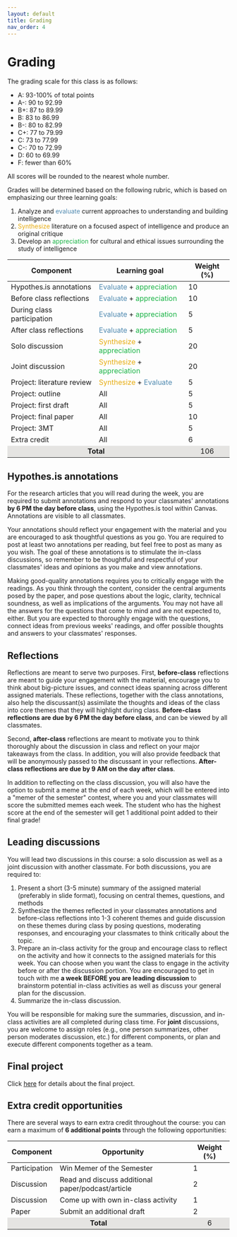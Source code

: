 ```yaml
---
layout: default
title: Grading
nav_order: 4
---
```


# Grading

The grading scale for this class is as follows:

- A:	93-100% of total points
- A-:	90 to 92.99 
- B+:	87 to 89.99 
- B:	83 to 86.99
- B-:	80 to 82.99
- C+:	77 to 79.99
- C:	73 to 77.99
- C-:	70 to 72.99
- D:	60 to 69.99
- F:	fewer than 60%

All scores will be rounded to the nearest whole number. 

Grades will be determined based on the following rubric, which is based on emphasizing our three learning goals: 
1. Analyze and <span style="color:#508AB0">evaluate</span> current approaches to understanding and building intelligence
2.  <span style="color:#E7AC10">Synthesize</span> literature on a focused aspect of intelligence and produce an original critique
3. Develop an <span style="color:#1CB447">appreciation</span> for cultural and ethical issues surrounding the study of intelligence


<table>
    <thead>
        <tr>
            <th>Component</th>
            <th>Learning goal</th>
            <th>Weight (%)</th>
        </tr>
    </thead>
    <tbody>
        <tr><td>Hypothes.is annotations</td><td><span style="color:#508AB0">Evaluate</span> + <span style="color:#1CB447">appreciation</span></td><td>10</td></tr>
        <tr><td>Before class reflections</td><td><span style="color:#508AB0">Evaluate</span> + <span style="color:#1CB447">appreciation</span></td><td>10</td></tr>
        <tr><td>During class participation</td><td><span style="color:#508AB0">Evaluate</span> + <span style="color:#1CB447">appreciation</span></td><td>5</td></tr>
        <tr><td>After class reflections</td><td><span style="color:#508AB0">Evaluate</span> + <span style="color:#1CB447">appreciation</span></td><td>5</td></tr>
        <tr><td>Solo discussion</td><td><span style="color:#E7AC10">Synthesize</span> + <span style="color:#1CB447">appreciation</span></td><td>20</td></tr>
        <tr><td>Joint discussion</td><td><span style="color:#E7AC10">Synthesize</span> + <span style="color:#1CB447">appreciation</span></td><td>20</td></tr>
        <tr><td>Project: literature review</td><td><span style="color:#E7AC10">Synthesize</span> + <span style="color:#508AB0">Evaluate</span></td><td>5</td></tr>
        <tr><td>Project: outline</td><td>All</td><td>5</td></tr>
        <tr><td>Project: first draft</td><td>All</td><td>5</td></tr>
        <tr><td>Project: final paper</td><td>All</td><td>10</td></tr>
        <tr><td>Project: 3MT</td><td>All</td><td>5</td></tr>
        <tr><td>Extra credit</td><td>All</td><td>6</td></tr>
        <tr><td style="text-align: center; vertical-align: middle;background-color:#E5E4E2" colspan=2><strong>Total</strong></td><td style="text-align: center; vertical-align: middle;background-color:#E5E4E2">106</td></tr>
    </tbody>
</table>

## Hypothes.is annotations

For the research articles that you will read during the week, you are required to submit annotations and respond to your classmates' annotations **by 6 PM the day before class**, using the Hypothes.is tool within Canvas. Annotations are visible to all classmates.

Your annotations should reflect your engagement with the material and you are encouraged to ask thoughtful questions as you go. You are required to post at least two annotations per reading, but feel free to post as many as you wish. The goal of these annotations is to stimulate the in-class discussions, so remember to be thoughtful and respectful of your classmates' ideas and opinions as you make and view annotations.

Making good-quality annotations requires you to critically engage with the readings. As you think through the content, consider the central arguments posed by the paper, and pose questions about the logic, clarity, technical soundness, as well as implications of the arguments. You may not have all the answers for the questions that come to mind and are not expected to, either. But you are expected to thoroughly engage with the questions, connect ideas from previous weeks' readings, and offer possible thoughts and answers to your classmates' responses. 

## Reflections

Reflections are meant to serve two purposes. First, <strong>before-class</strong> reflections are meant to guide your engagement with the material, encourage you to think about big-picture issues, and connect ideas spanning across different assigned materials. These reflections, together with the class annotations, also help the discussant(s) assimilate the thoughts and ideas of the class into core themes that they will highlight during class. **Before-class reflections are due by 6 PM the day before class**, and can be viewed by all classmates.

Second, <strong>after-class</strong> reflections are meant to motivate you to think thoroughly about the discussion in class and reflect on your major takeaways from the class. In addition, you will also provide feedback that will be anonymously passed to the discussant in your reflections. **After-class reflections are due by 9 AM on the day after class**.

In addition to reflecting on the class discussion, you will also have the option to submit a meme at the end of each week, which will be entered into a "memer of the semester" contest, where you and your classmates will score the submitted memes each week. The student who has the highest score at the end of the semester will get 1 additional point added to their final grade!

## Leading discussions

You will lead two discussions in this course: a solo discussion as well as a joint discussion with another classmate. For both discussions, you are required to:

1. Present a short (3-5 minute) summary of the assigned material (preferably in slide format), focusing on central themes, questions, and methods
2. Synthesize the themes reflected in your classmates annotations and before-class reflections into 1-3 coherent themes and guide discussion on these themes during class by posing questions, moderating responses, and encouraging your classmates to think critically about the topic. 
3. Prepare an in-class activity for the group and encourage class to reflect on the activity and how it connects to the assigned materials for this week. You can choose when you want the class to engage in the activity before or after the discussion portion. You are encouraged to get in touch with me **a week BEFORE you are leading discussion** to brainstorm potential in-class activities as well as discuss your general plan for the discussion.
4. Summarize the in-class discussion.

You will be responsible for making sure the summaries, discussion, and in-class activities are all completed during class time. For <strong>joint</strong> discussions, you are welcome to assign roles (e.g., one person summarizes, other person moderates discussion, etc.) for different components, or plan and execute different components together as a team. 

## Final project

Click [here](https://teaching-cognition.github.io/mindsandmachines/Project.html) for details about the final project.

## Extra credit opportunities

There are several ways to earn extra credit throughout the course: you can earn a maximum of <strong>6 additional points</strong> through the following opportunities:

<table>
    <thead>
        <tr>
            <th>Component</th>
            <th>Opportunity</th>
            <th>Weight (%)</th>
        </tr>
    </thead>
    <tbody>
        <tr><td>Participation </td><td>Win Memer of the Semester</td><td>1</td></tr>
        <tr><td>Discussion</td><td>Read and discuss additional paper/podcast/article</td><td>2</td></tr>
        <tr><td>Discussion</td><td>Come up with own in-class activity</td><td>1</td></tr>
        <tr><td>Paper</td><td>Submit an additional draft</td><td>2</td></tr>
        <tr><td style="text-align: center; vertical-align: middle;background-color:#E5E4E2" colspan=2><strong>Total</strong></td><td style="text-align: center; vertical-align: middle;background-color:#E5E4E2">6</td></tr>
    </tbody>
</table>